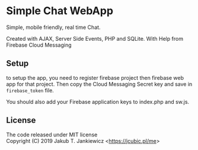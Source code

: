 # Simple Chat WebApp

Simple, mobile friendly, real time Chat.

Created with AJAX, Server Side Events, PHP and SQLite.
With Help from Firebase Cloud Messaging

## Setup

to setup the app, you need to register firebase project then firebase web app
for that project. Then copy the Cloud Messaging Secret key and save in
`firebase_token` file.

You should also add your Firebase application keys to index.php and sw.js.

## License

The code released under MIT license<br/>
Copyright (C) 2019 Jakub T. Jankiewicz <<https://jcubic.pl/me>>
